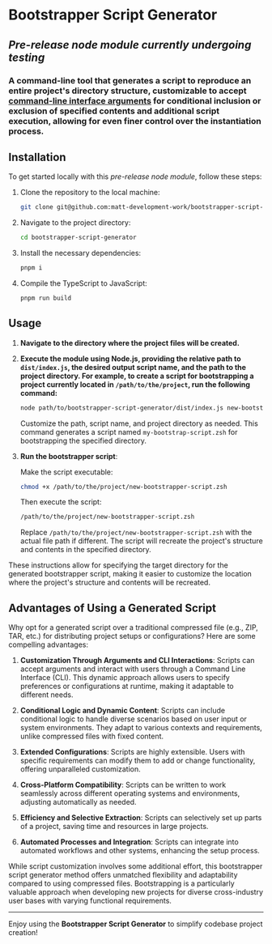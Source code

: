 # Bootstrapper Script Generator

## _Pre-release node module currently undergoing testing_

### A command-line tool that generates a script to reproduce an entire project's directory structure, customizable to accept [command-line interface arguments](https://en.wikipedia.org/wiki/Command-line_interface#Arguments) for conditional inclusion or exclusion of specified contents and additional script execution, allowing for even finer control over the instantiation process.

## Installation

To get started locally with this _pre-release node module_, follow these steps:

1. Clone the repository to the local machine:

   ```bash
   git clone git@github.com:matt-development-work/bootstrapper-script-generator.git
   ```

2. Navigate to the project directory:

   ```bash
   cd bootstrapper-script-generator
   ```

3. Install the necessary dependencies:

   ```bash
   pnpm i
   ```

4. Compile the TypeScript to JavaScript:

   ```bash
   pnpm run build
   ```

## Usage

1. **Navigate to the directory where the project files will be created.**

2. **Execute the module using Node.js, providing the relative path to `dist/index.js`, the desired output script name, and the path to the project directory. For example, to create a script for bootstrapping a project currently located in `/path/to/the/project`, run the following command:**

   ```bash
   node path/to/bootstrapper-script-generator/dist/index.js new-bootstrapper-script.zsh /path/to/the/project
   ```

   Customize the path, script name, and project directory as needed. This command generates a script named `my-bootstrap-script.zsh` for bootstrapping the specified directory.

3. **Run the bootstrapper script**:

   Make the script executable:

   ```bash
   chmod +x /path/to/the/project/new-bootstrapper-script.zsh
   ```

   Then execute the script:

   ```bash
   /path/to/the/project/new-bootstrapper-script.zsh
   ```

   Replace `/path/to/the/project/new-bootstrapper-script.zsh` with the actual file path if different. The script will recreate the project's structure and contents in the specified directory.

These instructions allow for specifying the target directory for the generated bootstrapper script, making it easier to customize the location where the project's structure and contents will be recreated.

## Advantages of Using a Generated Script

Why opt for a generated script over a traditional compressed file (e.g., ZIP, TAR, etc.) for distributing project setups or configurations? Here are some compelling advantages:

1. **Customization Through Arguments and CLI Interactions**: Scripts can accept arguments and interact with users through a Command Line Interface (CLI). This dynamic approach allows users to specify preferences or configurations at runtime, making it adaptable to different needs.

2. **Conditional Logic and Dynamic Content**: Scripts can include conditional logic to handle diverse scenarios based on user input or system environments. They adapt to various contexts and requirements, unlike compressed files with fixed content.

3. **Extended Configurations**: Scripts are highly extensible. Users with specific requirements can modify them to add or change functionality, offering unparalleled customization.

4. **Cross-Platform Compatibility**: Scripts can be written to work seamlessly across different operating systems and environments, adjusting automatically as needed.

5. **Efficiency and Selective Extraction**: Scripts can selectively set up parts of a project, saving time and resources in large projects.

6. **Automated Processes and Integration**: Scripts can integrate into automated workflows and other systems, enhancing the setup process.

While script customization involves some additional effort, this bootstrapper script generator method offers unmatched flexibility and adaptability compared to using compressed files. Bootstrapping is a particularly valuable approach when developing new projects for diverse cross-industry user bases with varying functional requirements.

---

Enjoy using the **Bootstrapper Script Generator** to simplify codebase project creation!
